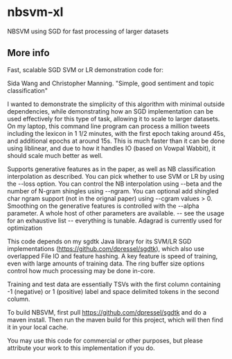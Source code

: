 # nbsvm-xl

NBSVM using SGD for fast processing of larger datasets

## More info
Fast, scalable SGD SVM or LR demonstration code for:

Sida Wang and Christopher Manning. "Simple, good sentiment and topic classification"

I wanted to demonstrate the simplicity of this algorithm with minimal outside dependencies, while demonstrating
how an SGD implementation can be used effectively for this type of task, allowing it to scale to larger datasets.
On my laptop, this command line program can process a million tweets including the lexicon in 1 1/2 minutes,
with the first epoch taking around 45s, and additional epochs at around 15s.  This is much faster than it can be
done using liblinear, and due to how it handles IO (based on Vowpal Wabbit), it should scale much better as well.

Supports generative features as in the paper, as well as NB classification interpolation as described.  You
can pick whether to use SVM or LR by using the --loss option.  You can control the NB interpolation using --beta
and the number of N-gram shingles using --ngram.  You can optional add shingled char ngram support (not in the orignal paper)
using --cgram values > 0.  Smoothing on the generative features is controlled with the --alpha parameter.
A whole host of other parameters are available. -- see the usage for an exhaustive list -- everything is tunable.
Adagrad is currently used for optimization

This code depends on my sgdtk Java library for its SVM/LR SGD implementations (https://github.com/dpressel/sgdtk), 
which also use overlapped File IO and feature hashing.  A key feature is speed of training, even with large
amounts of training data.  The ring buffer size options control how much processing may be done in-core.

Training and test data are essentially TSVs with the first column containing -1 (negative) or 1 (positive) label and
space delimited tokens in the second column.

To build NBSVM, first pull https://github.com/dpressel/sgdtk and do a maven install.  Then run the maven
build for this project, which will then find it in your local cache.

You may use this code for commercial or other purposes, but please attribute your work to this implementation if you do.

